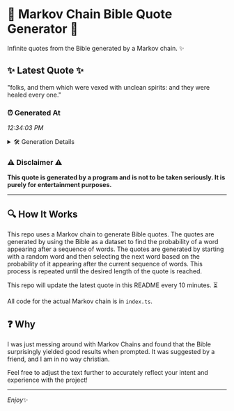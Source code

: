 # 📖 Markov Chain Bible Quote Generator 📖

Infinite quotes from the Bible generated by a Markov chain. ✨

## ✨ Latest Quote ✨
"folks, and them which were vexed with unclean spirits: and they were healed every one."

### ⏰ Generated At
*12:34:03 PM*

<details>
    <summary>🛠️ Generation Details</summary>
    <p>
        <strong>🌱 Seed:</strong> folks,<br>
        <strong>🔄 Iterations:</strong> 14<br>
        <strong>📜 Context History:</strong><br>[ folks, ]: and<br>[ folks,, and ]: them<br>[ folks,, and, them ]: which<br>[ folks,, and, them, which ]: were<br>[ folks,, and, them, which, were ]: vexed<br>[ folks,, and, them, which, were, vexed ]: with<br>[ and, them, which, were, vexed, with ]: unclean<br>[ them, which, were, vexed, with, unclean ]: spirits:<br>[ which, were, vexed, with, unclean, spirits: ]: and<br>[ were, vexed, with, unclean, spirits:, and ]: they<br>[ vexed, with, unclean, spirits:, and, they ]: were<br>[ with, unclean, spirits:, and, they, were ]: healed<br>[ unclean, spirits:, and, they, were, healed ]: every<br>[ spirits:, and, they, were, healed, every ]: one.<br>
    </p>
</details>

### ⚠️ Disclaimer ⚠️
**This quote is generated by a program and is not to be taken seriously. It is purely for entertainment purposes.**

---

## 🔍 How It Works

This repo uses a Markov chain to generate Bible quotes. The quotes are generated by using the Bible as a dataset to find the probability of a word appearing after a sequence of words. The quotes are generated by starting with a random word and then selecting the next word based on the probability of it appearing after the current sequence of words. This process is repeated until the desired length of the quote is reached.

This repo will update the latest quote in this README every 10 minutes. ⏳

All code for the actual Markov chain is in `index.ts`.

## ❓ Why

I was just messing around with Markov Chains and found that the Bible surprisingly yielded good results when prompted. 
It was suggested by a friend, and I am in no way christian.

Feel free to adjust the text further to accurately reflect your intent and experience with the project!

---

*Enjoy*✨
